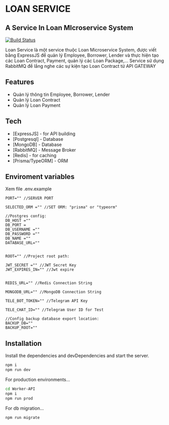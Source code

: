 # LOAN SERVICE
## A Service In Loan MIcroservice System

[![Build Status](https://travis-ci.org/joemccann/dillinger.svg?branch=master)](https://travis-ci.org/joemccann/dillinger)

Loan Service là một service thuộc Loan Microservice System, được viết bằng ExpressJS để quản lý Employee, Borrower, Lender và thực hiện tạo các Loan Contract, Payment, quản lý các Loan Package,...
Service sử dụng RabbitMQ để lắng nghe các sự kiện tạo Loan Contract từ API GATEWAY
## Features
- Quản lý thông tin Employee, Borrower, Lender
- Quản lý Loan Contract
- Quản lý Loan Payment

## Tech

- [ExpressJS] - for API building
- [Postgresql] - Database
- [MongoDB] - Database
- [RabbitMQ] - Message Broker
- [Redis] - for caching
- [Prisma/TypeORM] - ORM

## Enviroment variables
Xem file .env.example
```env
PORT="" //SERVER PORT

SELECTED_ORM ="" //SET ORM: "prisma" or "typeorm"

//Postgres config:
DB_HOST ="" 
DB_PORT = 
DB_USERNAME =""
DB_PASSWORD =""
DB_NAME =""
DATABASE_URL=""


ROOT="" //Project root path:

JWT_SECRET ="" //JWT Secret Key
JWT_EXPIRES_IN="" //Jwt expire


REDIS_URL="" //Redis Connection String

MONGODB_URL="" //MongoDB Connection String

TELE_BOT_TOKEN="" //Telegram API Key

TELE_CHAT_ID="" //Telegram User ID for Test

//Config backup database export location:
BACKUP_DB=""
BACKUP_ROOT=""
```

## Installation

Install the dependencies and devDependencies and start the server.

```sh
npm i
npm run dev
```

For production environments...

```sh
cd Worker-API
npm i
npm run prod
```

For db migration...

```sh
npm run migrate
```


